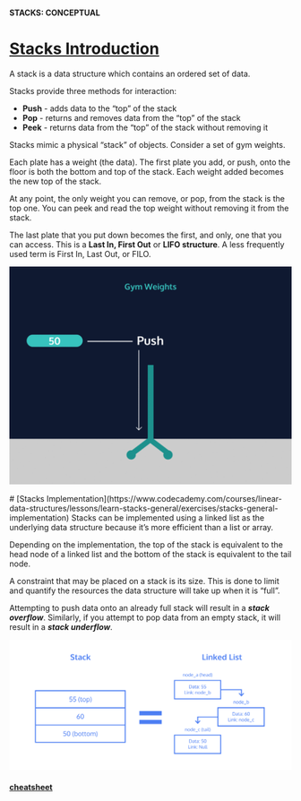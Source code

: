 #### STACKS: CONCEPTUAL
# [Stacks Introduction](https://www.codecademy.com/courses/linear-data-structures/lessons/learn-stacks-general/exercises/stacks-general-intro)
A stack is a data structure which contains an ordered set of data.

Stacks provide three methods for interaction:
* **Push** - adds data to the “top” of the stack
* **Pop** - returns and removes data from the “top” of the stack
* **Peek** - returns data from the “top” of the stack without removing it

Stacks mimic a physical “stack” of objects. 
Consider a set of gym weights.

Each plate has a weight (the data). 
The first plate you add, or push, onto the floor is both the bottom and top of the stack. 
Each weight added becomes the new top of the stack.

At any point, the only weight you can remove, or pop, from the stack is the top one. 
You can peek and read the top weight without removing it from the stack.

The last plate that you put down becomes the first, and only, one that you can access. 
This is a **Last In, First Out** or **LIFO structure**. A less frequently used term is First In, Last Out, or FILO.
<p align="center">
    <img src="weight_Stacking.webp" width=600 />
</p>
# [Stacks Implementation](https://www.codecademy.com/courses/linear-data-structures/lessons/learn-stacks-general/exercises/stacks-general-implementation)
Stacks can be implemented using a linked list as the underlying data structure because it’s more efficient than a list or array.

Depending on the implementation, the top of the stack is equivalent to the head node of a linked list and the bottom of the stack is equivalent to the tail node.

A constraint that may be placed on a stack is its size. 
This is done to limit and quantify the resources the data structure will take up when it is “full”.

Attempting to push data onto an already full stack will result in a ***stack overflow***. Similarly, if you attempt to pop data from an empty stack, it will result in a ***stack underflow***.
<p align="center">
    <img src="stack_linked_list.svg" width=600 />
</p>

#### [cheatsheet](https://www.codecademy.com/learn/linear-data-structures/modules/cspath-stacks/cheatsheet)
